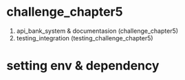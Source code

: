 # challenge_chapter5
1. api_bank_system & documentasion (challenge_chapter5)
2. testing_integration (testing_challenge_chapter5)

# setting env & dependency
